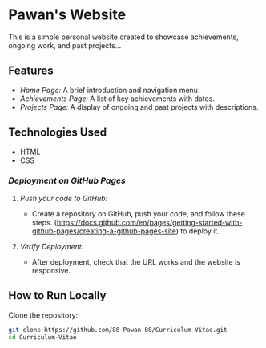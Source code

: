 # Pawan's Website

This is a simple personal website created to showcase achievements, ongoing work, and past projects...

## Features
- *Home Page:* A brief introduction and navigation menu.
- *Achievements Page:* A list of key achievements with dates.
- *Projects Page:* A display of ongoing and past projects with descriptions.

## Technologies Used
- HTML
- CSS

### *Deployment on GitHub Pages*
1. *Push your code to GitHub:*
   - Create a repository on GitHub, push your code, and follow these steps.
(https://docs.github.com/en/pages/getting-started-with-github-pages/creating-a-github-pages-site) to deploy it.

2. *Verify Deployment:*
   - After deployment, check that the URL works and the website is responsive.

## How to Run Locally
   Clone the repository:
   ```bash
   git clone https://github.com/88-Pawan-88/Curriculum-Vitae.git
   cd Curriculum-Vitae
